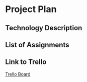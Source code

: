 # Project Plan

## Technology Description

## List of Assignments

## Link to Trello
[Trello Board](https://trello.com/invite/b/6716e846ccf2fc965ade9bcb/ATTI7098c22720a672810c2692dfe7a5f8e1EF5C3058/cs490-team-13-aces)